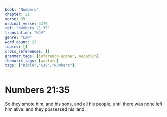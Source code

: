 ```yaml
---
book: "Numbers"
chapter: 21
verse: 35
ordinal_verse: 4376
ref: "Numbers 21:35"
translation: "KJV"
genre: "Law"
word_count: 23
topics: []
cross_references: []
grammar_tags: [inference-opener, negation]
thematic_tags: [warfare]
tags: ["Bible","KJV","Numbers"]
---
```


# Numbers 21:35

So they smote him, and his sons, and all his people, until there was none left him alive: and they possessed his land.
